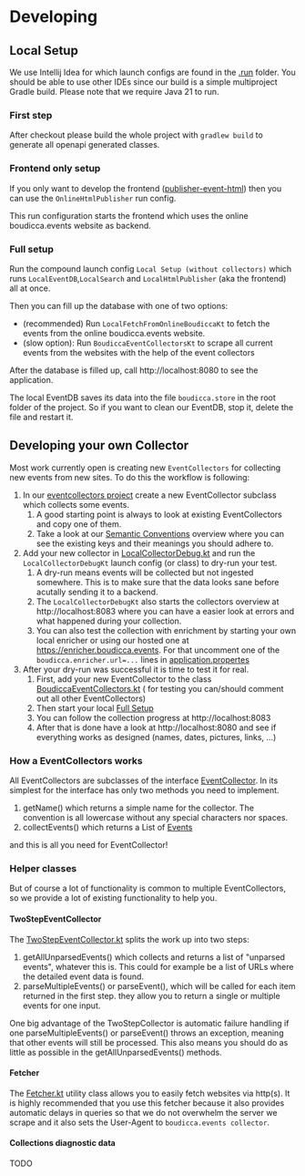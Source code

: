 # Developing

## Local Setup

We use Intellij Idea for which launch configs are found in the [.run](.run) folder.
You should be able to use other IDEs since our build is a simple multiproject Gradle build.
Please note that we require Java 21 to run.

### First step

After checkout please build the whole project with `gradlew build` to generate all openapi generated classes.

### Frontend only setup

If you only want to develop the frontend ([publisher-event-html](boudicca.base/publisher-event-html)) then you can use the `OnlineHtmlPublisher`
run config.

This run configuration starts the frontend which uses the online boudicca.events website as backend.

### Full setup

Run the compound launch config `Local Setup (without collectors)` which runs `LocalEventDB`,`LocalSearch`
and `LocalHtmlPublisher` (aka the frontend) all at once.

Then you can fill up the database with one of two options:

- (recommended) Run `LocalFetchFromOnlineBoudiccaKt` to fetch the events from the online boudicca.events website.
- (slow option): Run `BoudiccaEventCollectorsKt` to scrape all current events from the websites with the help of the
  event collectors

After the database is filled up, call http://localhost:8080 to see the application.

The local EventDB saves its data into the file `boudicca.store` in the root folder of the project. So if you want to
clean our EventDB, stop it, delete the file and restart it.

## Developing your own Collector

Most work currently open is creating new `EventCollectors` for collecting new events from new sites. To do this the
workflow is following:

1. In our [eventcollectors project](boudicca.events/eventcollectors/src/main/kotlin/events/boudicca/eventcollector/collectors) create a
   new EventCollector subclass which collects some events.
    1. A good starting point is always to look at existing EventCollectors and copy one of them.
    2. Take a look at our [Semantic Conventions](SEMANTIC_CONVENTIONS.md) overview where you can see the existing keys
       and their meanings you should adhere to.
2. Add your new collector
   in [LocalCollectorDebug.kt](boudicca.events/eventcollectors/src/main/kotlin/events/boudicca/eventcollector/LocalCollectorDebug.kt)
   and run the `LocalCollectorDebugKt` launch config (or class) to dry-run your test.
    1. A dry-run means events will be collected but not ingested somewhere. This is to make sure that the data looks
       sane before acutally sending it to a backend.
    2. The `LocalCollectorDebugKt` also starts the collectors overview at http://localhost:8083 where you can have a
       easier look at errors and what happened during your collection.
    3. You can also test the collection with enrichment by starting your own local enricher or using our hosted one
       at https://enricher.boudicca.events. For that uncomment one of the `boudicca.enricher.url=...` lines
       in [application.propertes](boudicca.events/eventcollectors/src/main/resources/application.properties)
3. After your dry-run was successful it is time to test it for real.
    1. First, add your new EventCollector to the
       class [BoudiccaEventCollectors.kt](boudicca.events/eventcollectors/src/main/kotlin/events/boudicca/eventcollector/BoudiccaEventCollectors.kt) (
       for testing you can/should comment out all other EventCollectors)
    2. Then start your local [Full Setup](#full-setup)
    3. You can follow the collection progress at http://localhost:8083
    4. After that is done have a look at http://localhost:8080 and see if everything works as designed (names, dates,
       pictures, links, ...)

### How a EventCollectors works

All EventCollectors are subclasses of the
interface [EventCollector](boudicca.base/eventcollector-api/src/main/kotlin/base/boudicca/api/eventcollector/EventCollector.kt).
In its simplest for the interface has only two methods you need to implement.

1. getName() which returns a simple name for the collector. The convention is all lowercase without any special
   characters nor spaces.
2. collectEvents() which returns a List
   of [Events](boudicca.base/eventcollector-api/src/main/kotlin/base/boudicca/api/eventcollector/Event.kt)

and this is all you need for EventCollector!

### Helper classes

But of course a lot of functionality is common to multiple EventCollectors, so we provide a lot of existing
functionality to help you.

#### TwoStepEventCollector

The [TwoStepEventCollector.kt](boudicca.base/eventcollector-api/src/main/kotlin/base/boudicca/api/eventcollector/TwoStepEventCollector.kt)
splits the work up into two steps:

1. getAllUnparsedEvents() which collects and returns a list of "unparsed events", whatever this is. This could for
   example be a list of URLs where the detailed event data is found.
2. parseMultipleEvents() or parseEvent(), which will be called for each item returned in the first step. they allow you
   to return a single or multiple events for one input.

One big advantage of the TwoStepCollector is automatic failure handling if one parseMultipleEvents() or parseEvent()
throws an exception, meaning that other events will still be processed. This also means you should do as little as
possible in the getAllUnparsedEvents() methods.

#### Fetcher

The [Fetcher.kt](boudicca.base/eventcollector-api/src/main/kotlin/base/boudicca/api/eventcollector/Fetcher.kt)
utility class allows you to easily fetch websites via http(s). It is highly recommended that you use this fetcher
because it also provides automatic delays in queries so that we do not overwhelm the server we scrape and it also sets
the User-Agent to `boudicca.events collector`.

#### Collections diagnostic data

TODO
